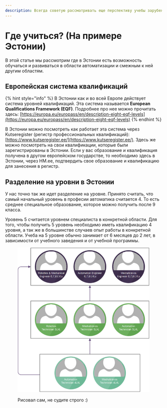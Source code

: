 ```yaml
---
description: Всегда советую рассматривать еще перспективу учебы зарубежом
---
```


# Где учиться? (На примере Эстонии)

В этой статье мы рассмотрим где в Эстонии есть возможность обучаться и развиваться в области автоматизации и смежным к ней другим областям.&#x20;

## Европейская система квалификаций

{% hint style="info" %}
В Эстонии как и во всей Европе действует система уровней квалификаций. Эта система называется **European Qualifications Framework (EQF)**. Подробнее про нее можно прочитать здесь: [https://europa.eu/europass/en/description-eight-eqf-levels](https://europa.eu/europass/en/description-eight-eqf-levels)
{% endhint %}

В Эстонии можно посмотреть как работает эта система через Kutseregister (регистр профессиональных квалификаций): [https://www.kutseregister.ee/](https://www.kutseregister.ee/). Здесь же можно посмотреть на свои квалификации, которые были зарегистрированы в Эстонии. Если у вас образование и квалификация получена в другом европейском государстве, то необходимо здесь в Эстонии, через HM.ee, подтвердить свое образование и квалификацию для занесения в регистр.&#x20;

## Разделение на уровни в Эстонии

У нас точно так же идет разделение на уровне. Принято считать, что самый начальный уровень в професии автоматика считается 4. То есть среднее специальное образование, которое можно получить после 9 класса.&#x20;

Уровень 5 считается уровнем специалиста в конкретной области. Для того, чтобы получить 5 уровень необходимо иметь квалификацию 4 уровня, а так же в большинстве случаев опыт работы в конкретной области. Учеба на 5 уровне обычно занимает от 6 месяцев до 2 лет, в зависимости от учебного заведения и от учебной программы.



<figure><img src="../../../.gitbook/assets/educationlist.png" alt=""><figcaption><p>Рисовал сам, не судите строго :)</p></figcaption></figure>
